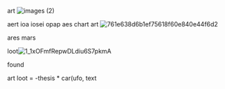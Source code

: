 art
![images (2)](https://github.com/user-attachments/assets/27fb418c-20dd-4ede-b63a-3675df9fee95)

aert ioa iosei opap
aes chart
art
![761e638d6b1ef75618f60e840e44f6d2](https://github.com/user-attachments/assets/b5e36391-e9d2-4323-86c5-1e854a0cad1c)

ares
    mars 

loot![1_1xOFmfRepwDLdiu6S7pkmA](https://github.com/user-attachments/assets/02785df3-9815-4091-bc1b-03ac621e6899)


found

art loot = -thesis * car(ufo, text
